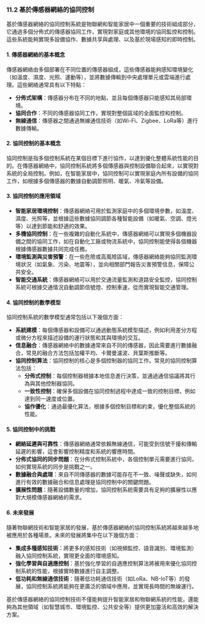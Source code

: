 ### 11.2 基於傳感器網絡的協同控制

基於傳感器網絡的協同控制系統是物聯網和智能家居中一個重要的技術組成部分，它通過多個分佈式的傳感器協同工作，實現對家庭或其他環境的協同監控和控制。這些系統能夠實現多設備協作、數據共享與處理、以及基於現場感知的即時控制。

#### 1. 傳感器網絡的基本概念

傳感器網絡由多個部署在不同位置的傳感器組成，這些傳感器能夠感知環境變化（如溫度、濕度、光照、運動等），並將數據傳輸到中央處理單元或雲端進行處理。這些網絡通常具有以下特點：

- **分佈式架構**：傳感器分布在不同的地點，並且每個傳感器只能感知其局部環境。
- **協同合作**：不同的傳感器協同工作，實現對整個區域的全面監控和控制。
- **無線通信**：傳感器之間通過無線通信技術（如Wi-Fi、Zigbee、LoRa等）進行數據傳輸。

#### 2. 協同控制的基本概念

協同控制是指多個控制系統在某個目標下進行協作，以達到優化整體系統性能的目的。在傳感器網絡中，協同控制系統將多個傳感器與控制設備聯合起來，以實現對系統的全局控制。例如，在智能家居中，協同控制可以實現家庭內所有設備的協同工作，如根據多個傳感器的數據自動調節照明、暖氣、冷氣等設備。

#### 3. 協同控制的應用領域

- **智能家居環境控制**：傳感器網絡可用於監測家庭中的多個環境參數，如溫度、濕度、光照等，並根據這些數據協同調節各種智能設備（如暖氣、空調、燈光等）以達到節能和舒適的效果。
- **多機協同控制**：在一些複雜的自動化系統中，傳感器網絡可以實現多個機器設備之間的協同工作，如在自動化工廠或物流系統中，協同控制能使得各個機器根據傳感器數據共同完成任務。
- **環境監測與災害預警**：在一些危險或高風險區域，傳感器網絡能夠協同監測環境狀況（如氣象、污染、地震等），並向相關部門報告災害預警信息，保障公共安全。
- **智能交通系統**：傳感器網絡可以用於交通流量監測和道路安全監控，協同控制系統可根據交通情況自動調節信號燈、控制車速，從而實現智能交通管理。

#### 4. 協同控制的數學模型

協同控制系統的數學模型通常包括以下幾個方面：

- **系統建模**：每個傳感器和設備可以通過動態系統模型描述，例如利用差分方程或微分方程來描述設備的運行狀態和其與環境的交互。
- **信息融合**：傳感器網絡中的數據通常來自不同的傳感器，因此需要進行數據融合，常見的融合方法包括加權平均、卡爾曼濾波、貝葉斯推斷等。
- **協同控制算法**：協同控制的核心是多個控制器的協同工作。常見的協同控制算法包括：
  - **分佈式控制**：每個控制器根據本地信息進行決策，並通過通信協議將其行為與其他控制器協同。
  - **一致性控制**：確保多個設備在協同控制過程中達成一致的控制目標，例如達到同一速度或位置。
  - **協作優化**：通過最優化算法，根據多個控制目標和約束，優化整個系統的性能。

#### 5. 協同控制中的挑戰

- **網絡延遲與可靠性**：傳感器網絡通常依賴無線通信，可能受到信號干擾和傳輸延遲的影響，這會影響控制精度和系統的響應時間。
- **分佈式協同的同步問題**：在分佈式控制系統中，各個控制單元需要進行協同，如何實現系統的同步是挑戰之一。
- **數據融合與處理**：來自不同傳感器的數據可能存在不一致、噪聲或缺失，如何進行有效的數據融合和信息處理是協同控制中的關鍵問題。
- **擴展性問題**：隨著設備數量的增加，協同控制系統需要具有足夠的擴展性以應對大規模傳感器網絡的需求。

#### 6. 未來發展

隨著物聯網技術和智能家居的發展，基於傳感器網絡的協同控制系統將越來越多地被應用於各種場景。未來的發展將集中在以下幾個方面：

- **集成多種感知技術**：將更多的感知技術（如視頻監控、語音識別、環境監測）融入協同控制系統，實現更全面的環境感知。
- **強化學習與自適應控制**：基於強化學習的自適應控制算法將被用來優化協同控制系統的性能，根據實時數據進行自主調整。
- **低功耗和無線通信技術**：隨著低功耗通信技術（如LoRa、NB-IoT等）的發展，協同控制系統將能夠在更廣泛的領域中應用，並實現長時間的無線運行。

基於傳感器網絡的協同控制技術不僅能夠提升智能家居和物聯網系統的性能，還能夠為其他領域（如智慧城市、環境監控、公共安全等）提供更加靈活和高效的解決方案。
